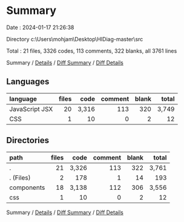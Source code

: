 # Summary

Date : 2024-01-17 21:26:38

Directory c:\\Users\\mohjam\\Desktop\\HIDiag-master\\src

Total : 21 files,  3326 codes, 113 comments, 322 blanks, all 3761 lines

Summary / [Details](details.md) / [Diff Summary](diff.md) / [Diff Details](diff-details.md)

## Languages
| language | files | code | comment | blank | total |
| :--- | ---: | ---: | ---: | ---: | ---: |
| JavaScript JSX | 20 | 3,316 | 113 | 320 | 3,749 |
| CSS | 1 | 10 | 0 | 2 | 12 |

## Directories
| path | files | code | comment | blank | total |
| :--- | ---: | ---: | ---: | ---: | ---: |
| . | 21 | 3,326 | 113 | 322 | 3,761 |
| . (Files) | 2 | 178 | 1 | 14 | 193 |
| components | 18 | 3,138 | 112 | 306 | 3,556 |
| css | 1 | 10 | 0 | 2 | 12 |

Summary / [Details](details.md) / [Diff Summary](diff.md) / [Diff Details](diff-details.md)